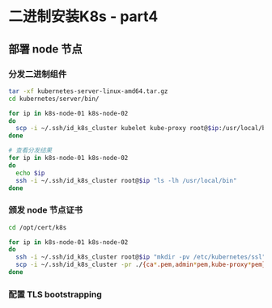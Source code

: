 # 二进制安装K8s  - part4

## 部署 node 节点

### 分发二进制组件

```bash
tar -xf kubernetes-server-linux-amd64.tar.gz
cd kubernetes/server/bin/

for ip in k8s-node-01 k8s-node-02
do
  scp -i ~/.ssh/id_k8s_cluster kubelet kube-proxy root@$ip:/usr/local/bin/
done

# 查看分发结果
for ip in k8s-node-01 k8s-node-02
do
  echo $ip
  ssh -i ~/.ssh/id_k8s_cluster root@$ip "ls -lh /usr/local/bin"
done

```

### 颁发 node 节点证书

```bash
cd /opt/cert/k8s

for ip in k8s-node-01 k8s-node-02
do
  ssh -i ~/.ssh/id_k8s_cluster root@$ip "mkdir -pv /etc/kubernetes/ssl"
  scp -i ~/.ssh/id_k8s_cluster -pr ./{ca*.pem,admin*pem,kube-proxy*pem} root@$ip:/etc/kubernetes/ssl
done

```

### 配置 TLS bootstrapping

